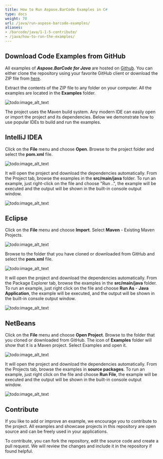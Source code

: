 ```yaml
---
title: How to Run Aspose.BarCode Examples in C#
type: docs
weight: 70
url: /java/run-aspose-barcode-examples/
aliases:
- /barcode/java/1-1-5-contribute/
- /java/how-to-run-the-examples/
---
```


## **Download Code Examples from GitHub**
All examples of ***Aspose.BarCode for Java*** are hosted on [Github](https://github.com/aspose-barcode/Aspose.BarCode-for-Java). You can either clone the repository using your favorite GitHub client or download the ZIP file from [here](https://github.com/aspose-barcode/Aspose.BarCode-for-Java/archive/master.zip).

Extract the contents of the ZIP file to any folder on your computer. All the examples are located in the **Examples** folder.

![todo:image_alt_text](http://i.imgur.com/wp6izVl.png)
  
The project uses the Maven build system. Any modern IDE can easily open or import the project and its dependencies. Below we demonstrate how to use popular IDEs to build and run the examples.
  
## **IntelliJ IDEA**
Click on the **File** menu and choose **Open**. Browse to the project folder and select the **pom.xml** file.

![todo:image_alt_text](http://i.imgur.com/Cd8yr19.png)
  
It will open the project and download the dependencies automatically. From the Project tab, browse the examples in the **src/main/java** folder. To run an example, just right-click on the file and choose "Run ..", the example will be executed and the output will be shown in the built-in console output window.

![todo:image_alt_text](http://i.imgur.com/pZ092rJ.png)
  
## **Eclipse**
Click on the **File** menu and choose **Import**. Select **Maven** - Existing Maven Projects.

![todo:image_alt_text](http://i.imgur.com/nReoOb7.png)
  
Browse to the folder that you have cloned or downloaded from GitHub and select the **pom.xml** file.

![todo:image_alt_text](http://i.imgur.com/xEytaDI.png)
  
It will open the project and download the dependencies automatically. From the Package Explorer tab, browse the examples in the **src/main/java** folder. To run an example, just right click on the file and choose **Run As** - **Java Application**, the example will be executed, and the output will be shown in the built-in console output window.

![todo:image_alt_text](http://i.imgur.com/oLDNDen.png)
  
## **NetBeans**
Click on the **File** menu and choose **Open Project**. Browse to the folder that you cloned or downloaded from GitHub. The icon of **Examples** folder will show that it is a Maven project. Select Examples and open it. 

![todo:image_alt_text](http://i.imgur.com/sDZo1Yh.png)
  
It will open the project and download the dependencies automatically. From the Projects tab, browse the examples in **source packages**. To run an example, just right click on the file and choose **Run File**, the example will be executed and the output will be shown in the built-in console output window.

![todo:image_alt_text](http://i.imgur.com/M5YJGkx.png)
  
## **Contribute**
If you like to add or improve an example, we encourage you to contribute to the project. All examples and showcase projects in this repository are open source and can be freely used in your applications.

To contribute, you can fork the repository, edit the source code and create a pull request. We will review the changes and include it in the repository if found helpful.
